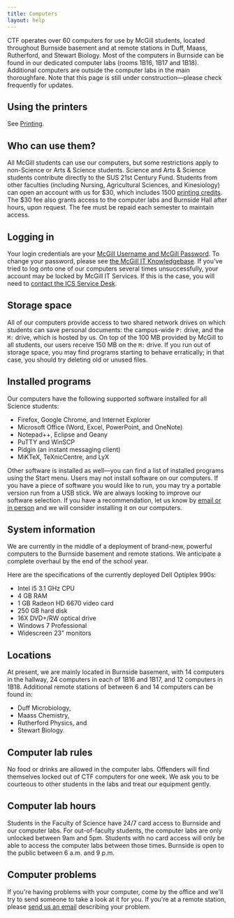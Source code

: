 ```yaml
---
title: Computers
layout: help
---
```


CTF operates over 60 computers for use by McGill students, located throughout Burnside basement and at remote stations in Duff, Maass, Rutherford, and Stewart Biology. Most of the computers in Burnside can be found in our dedicated computer labs (rooms 1B16, 1B17 and 1B18). Additional computers are outside the computer labs in the main thoroughfare. Note that this page is still under construction&mdash;please check frequently for updates.

Using the printers
------------------

See [Printing](printing.html).

Who can use them?
-----------------

All McGill students can use our computers, but some restrictions apply to non-Science or Arts & Science students. Science and Arts & Science students contribute directly to the SUS 21st Century Fund. Students from other faculties (including Nursing, Agricultural Sciences, and Kinesiology) can open an account with us for $30, which includes 1500 [printing credits](printing.html). The $30 fee also grants access to the computer labs and Burnside Hall after hours, upon request. The fee must be repaid each semester to maintain access.

Logging in
----------

Your login credentials are your [McGill Username and McGill Password](http://kb.mcgill.ca/it/easylink/article.html?id=1006). To change your password, please see [the McGill IT Knowledgebase](http://kb.mcgill.ca/it/easylink/article.html?id=1025). If you've tried to log onto one of our computers several times unsuccessfully, your account may be locked by McGill IT Services. If this is the case, you will need to [contact the ICS Service Desk](http://kb.mcgill.ca/it/easylink/article.html?id=1797).

Storage space
-------------

All of our computers provide access to two shared network drives on which students can save personal documents: the campus-wide `P:` drive, and the `M:` drive, which is hosted by us. On top of the 100 MB provided by McGill to all students, our users receive 150 MB on the `M:` drive. If you run out of storage space, you may find programs starting to behave erratically; in that case, you should try deleting old or unused files.

Installed programs
------------------

Our computers have the following supported software installed for all Science students:

* Firefox, Google Chrome, and Internet Explorer
* Microsoft Office (Word, Excel, PowerPoint, and OneNote)
* Notepad++, Eclipse and Geany
* PuTTY and WinSCP
* Pidgin (an instant messaging client)
* MiKTeX, TeXnicCentre, and LyX

Other software is installed as well&mdash;you can find a list of installed programs using the Start menu. Users may not install software on our computers. If you have a piece of software you would like to run, you may try a portable version run from a USB stick. We are always looking to improve our software selection. If you have a recommendation, let us know by [email or in person](contact.html) and we will consider installing it on our computers.

System information
------------------

We are currently in the middle of a deployment of brand-new, powerful computers to the Burnside basement and remote stations. We anticipate a complete overhaul by the end of the school year.

Here are the specifications of the currently deployed Dell Optiplex 990s:

* Intel i5 3.1 GHz CPU
* 4 GB RAM
* 1 GB Radeon HD 6670 video card
* 250 GB hard disk
* 16X DVD+/RW optical drive
* Windows 7 Professional
* Widescreen 23&quot; monitors

Locations
---------

At present, we are mainly located in Burnside basement, with 14 computers in the hallway, 24 computers in each of 1B16 and 1B17, and 12 computers in 1B18. Additional remote stations of between 6 and 14 computers can be found in:

* Duff Microbiology,
* Maass Chemistry,
* Rutherford Physics, and
* Stewart Biology.

Computer lab rules
------------------

No food or drinks are allowed in the computer labs. Offenders will find themselves locked out of CTF computers for one week. We ask you to be courteous to other students in the labs and treat our equipment gently.

Computer lab hours
------------------

Students in the Faculty of Science have 24/7 card access to Burnside and our computer labs. For out-of-faculty students, the computer labs are only unlocked between 9am and 5pm. Students with no card access will only be able to access the computer labs between those times. Burnside is open to the public between 6 a.m. and 9 p.m.

Computer problems
-----------------

If you're having problems with your computer, come by the office and we'll try to send someone to take a look at it for you. If you're at a remote station, please [send us an email](contact.html) describing your problem.
